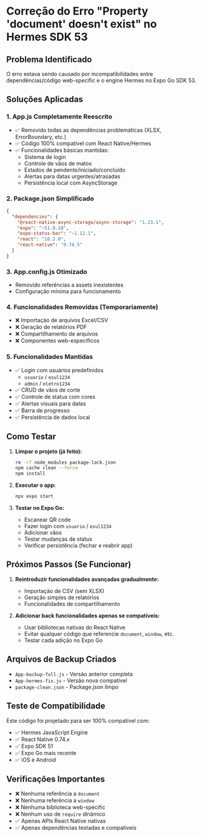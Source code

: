 # Correção do Erro "Property 'document' doesn't exist" no Hermes SDK 53

## Problema Identificado
O erro estava sendo causado por incompatibilidades entre dependências/código web-specific e o engine Hermes no Expo Go SDK 53.

## Soluções Aplicadas

### 1. App.js Completamente Reescrito
- ✅ Removido todas as dependências problemáticas (XLSX, ErrorBoundary, etc.)
- ✅ Código 100% compatível com React Native/Hermes
- ✅ Funcionalidades básicas mantidas:
  - Sistema de login
  - Controle de vãos de matos
  - Estados de pendente/iniciado/concluído
  - Alertas para datas urgentes/atrasadas
  - Persistência local com AsyncStorage

### 2. Package.json Simplificado
```json
{
  "dependencies": {
    "@react-native-async-storage/async-storage": "1.23.1",
    "expo": "~51.0.28",
    "expo-status-bar": "~1.12.1",
    "react": "18.2.0",
    "react-native": "0.74.5"
  }
}
```

### 3. App.config.js Otimizado
- Removido referências a assets inexistentes
- Configuração mínima para funcionamento

### 4. Funcionalidades Removidas (Temporariamente)
- ❌ Importação de arquivos Excel/CSV
- ❌ Geração de relatórios PDF
- ❌ Compartilhamento de arquivos
- ❌ Componentes web-específicos

### 5. Funcionalidades Mantidas
- ✅ Login com usuários predefinidos
  - `usuario` / `esul1234`
  - `admin` / `eletro1234`
- ✅ CRUD de vãos de corte
- ✅ Controle de status com cores
- ✅ Alertas visuais para datas
- ✅ Barra de progresso
- ✅ Persistência de dados local

## Como Testar

1. **Limpar o projeto (já feito):**
   ```bash
   rm -rf node_modules package-lock.json
   npm cache clean --force
   npm install
   ```

2. **Executar o app:**
   ```bash
   npx expo start
   ```

3. **Testar no Expo Go:**
   - Escanear QR code
   - Fazer login com `usuario` / `esul1234`
   - Adicionar vãos
   - Testar mudanças de status
   - Verificar persistência (fechar e reabrir app)

## Próximos Passos (Se Funcionar)

1. **Reintroduzir funcionalidades avançadas gradualmente:**
   - Importação de CSV (sem XLSX)
   - Geração simples de relatórios
   - Funcionalidades de compartilhamento

2. **Adicionar back funcionalidades apenas se compatíveis:**
   - Usar bibliotecas nativas do React Native
   - Evitar qualquer código que referencie `document`, `window`, etc.
   - Testar cada adição no Expo Go

## Arquivos de Backup Criados
- `App-backup-full.js` - Versão anterior completa
- `App-hermes-fix.js` - Versão nova compatível
- `package-clean.json` - Package.json limpo

## Teste de Compatibilidade
Este código foi projetado para ser 100% compatível com:
- ✅ Hermes JavaScript Engine
- ✅ React Native 0.74.x
- ✅ Expo SDK 51
- ✅ Expo Go mais recente
- ✅ iOS e Android

## Verificações Importantes
- ❌ Nenhuma referência a `document`
- ❌ Nenhuma referência a `window`
- ❌ Nenhuma biblioteca web-specific
- ❌ Nenhum uso de `require` dinâmico
- ✅ Apenas APIs React Native nativas
- ✅ Apenas dependências testadas e compatíveis
